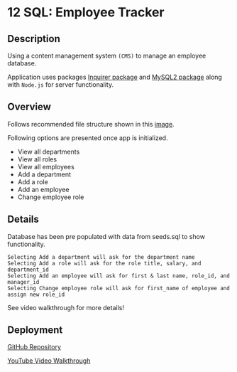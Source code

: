 # 12 SQL: Employee Tracker

## Description

Using a content management system `(CMS)` to manage an employee database. 

Application uses packages [Inquirer package](https://www.npmjs.com/package/inquirer/v/8.2.4) and [MySQL2 package](https://www.npmjs.com/package/mysql2) along with `Node.js` for server functionality.

## Overview

Follows recommended file structure shown in this [image](https://i.imgur.com/41Am8hl.png).

Following options are presented once app is initialized.
* View all departments
* View all roles
* View all employees
* Add a department
* Add a role
* Add an employee
* Change employee role

## Details

Database has been pre populated with data from seeds.sql to show functionality.

```
Selecting Add a department will ask for the department name
Selecting Add a role will ask for the role title, salary, and department_id
Selecting Add an employee will ask for first & last name, role_id, and manager_id
Selecting Change employee role will ask for first_name of employee and assign new role_id
```
See video walkthrough for more details!

## Deployment 

[GitHub Repository](https://github.com/seanwsutter/12-sql-tracker-sws)

[YouTube Video Walkthrough](https://www.youtube.com/watch?v=Hdc2q9A893U)


